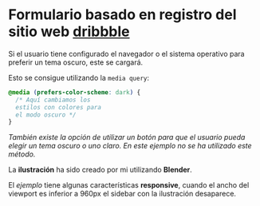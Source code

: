 # Formulario basado en registro del sitio web [dribbble](https://dribbble.com/signup/new)

Si el usuario tiene configurado el navegador o el sistema operativo para preferir un tema oscuro, este se cargará.

Esto se consigue utilizando la `media query`:

```css
@media (prefers-color-scheme: dark) {
  /* Aquí cambiamos los 
  estilos con colores para 
  el modo oscuro */
}
```

_También existe la opción de utilizar un botón para que el usuario pueda elegir un tema oscuro o uno claro. En este ejemplo no se ha utilizado este método._

La **ilustración** ha sido creado por mi utilizando **Blender**.

El *ejemplo* tiene algunas características **responsive**, cuando el ancho del viewport es inferior a 960px el sidebar con la ilustración desaparece.
